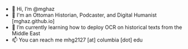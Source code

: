 - 👋  Hi, I’m @mghaz
- 📜  I'm an Ottoman Historian, Podcaster, and Digital Humanist [mghaz.github.io] 
- 🌱  I’m currently learning how to deploy OCR on historical texts from the Middle East 
- 📫  You can reach me mhg2127 [at] columbia [dot] edu 
